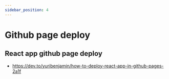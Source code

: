```yaml
---
sidebar_position: 4
---
```


# Github page deploy

## React app github page deploy

- https://dev.to/yuribenjamin/how-to-deploy-react-app-in-github-pages-2a1f
